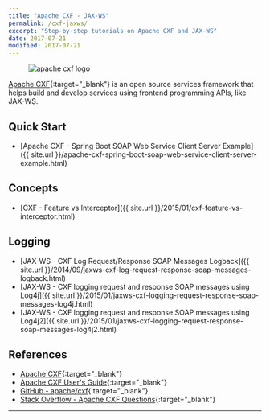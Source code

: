 ```yaml
---
title: "Apache CXF - JAX-WS"
permalink: /cxf-jaxws/
excerpt: "Step-by-step tutorials on Apache CXF and JAX-WS"
date: 2017-07-21
modified: 2017-07-21
---
```


<figure>
    <img src="{{ site.url }}/assets/images/logos/apache-cxf-logo.png" alt="apache cxf logo" class="logo">
</figure>

[Apache CXF](http://cxf.apache.org/){:target="_blank"} is an open source services framework that helps build and develop services using frontend programming APIs, like JAX-WS.

## Quick Start

* [Apache CXF - Spring Boot SOAP Web Service Client Server Example]({{ site.url }}/apache-cxf-spring-boot-soap-web-service-client-server-example.html)

## Concepts

* [CXF - Feature vs Interceptor]({{ site.url }}/2015/01/cxf-feature-vs-interceptor.html)

## Logging

* [JAX-WS - CXF Log Request/Response SOAP Messages Logback]({{ site.url }}/2014/09/jaxws-cxf-log-request-response-soap-messages-logback.html)
* [JAX-WS - CXF logging request and response SOAP messages using Log4j]({{ site.url }}/2015/01/jaxws-cxf-logging-request-response-soap-messages-log4j.html)
* [JAX-WS - CXF logging request and response SOAP messages using Log4j2]({{ site.url }}/2015/01/jaxws-cxf-logging-request-response-soap-messages-log4j2.html)

## References

* [Apache CXF](http://cxf.apache.org/){:target="_blank"}
* [Apache CXF User's Guide](http://cxf.apache.org/docs/index.html){:target="_blank"}
* [GitHub - apache/cxf](https://github.com/apache/cxf){:target="_blank"}
* [Stack Overflow - Apache CXF Questions](https://stackoverflow.com/questions/tagged/cxf){:target="_blank"}

---